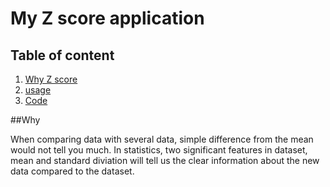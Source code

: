 # My Z score application
 
## Table of content 

1. [Why Z score](#Why)
2. [usage](#usage)
3. [Code](#Code)

##Why

When comparing data with several data, simple difference from the mean would not tell you much. In statistics, two significant features in dataset, mean and standard diviation will tell us the clear information about the new data compared to the dataset. 
